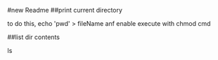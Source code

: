 #new Readme
 ##print current directory

to do this, echo 'pwd' > fileName
anf enable execute with chmod cmd

##list dir contents

ls